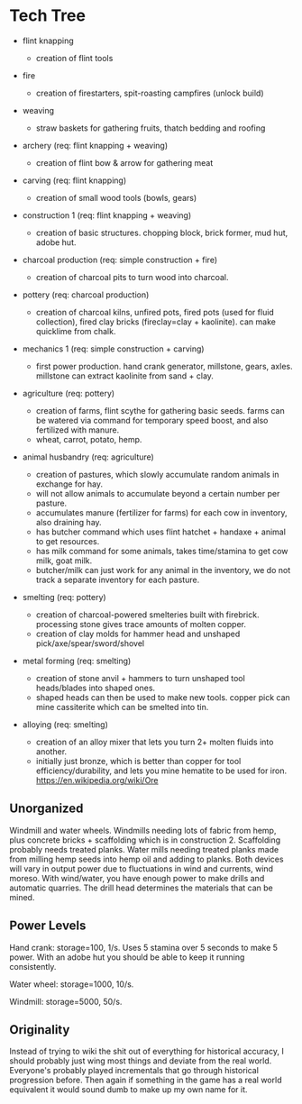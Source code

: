 # Tech Tree

- flint knapping
  - creation of flint tools

- fire
  - creation of firestarters, spit-roasting campfires (unlock build)

- weaving
  - straw baskets for gathering fruits, thatch bedding and roofing

- archery (req: flint knapping + weaving)
  - creation of flint bow & arrow for gathering meat

- carving (req: flint knapping)
  - creation of small wood tools (bowls, gears)

- construction 1 (req: flint knapping + weaving)
  - creation of basic structures. chopping block, brick former, mud hut, adobe hut.

- charcoal production (req: simple construction + fire)
  - creation of charcoal pits to turn wood into charcoal.

- pottery (req: charcoal production)
  - creation of charcoal kilns, unfired pots, fired pots (used for fluid collection),
    fired clay bricks (fireclay=clay + kaolinite). can make quicklime from chalk.

- mechanics 1 (req: simple construction + carving)
  - first power production. hand crank generator, millstone, gears, axles. millstone
    can extract kaolinite from sand + clay.

- agriculture (req: pottery)
  - creation of farms, flint scythe for gathering basic seeds. farms can be watered via
    command for temporary speed boost, and also fertilized with manure.
  - wheat, carrot, potato, hemp.

- animal husbandry (req: agriculture)
  - creation of pastures, which slowly accumulate random animals in exchange for hay.
  - will not allow animals to accumulate beyond a certain number per pasture.
  - accumulates manure (fertilizer for farms) for each cow in inventory, also draining hay.
  - has butcher command which uses flint hatchet + handaxe + animal to get resources.
  - has milk command for some animals, takes time/stamina to get cow milk, goat milk.
  - butcher/milk can just work for any animal in the inventory, we do not track a
    separate inventory for each pasture.

- smelting (req: pottery)
  - creation of charcoal-powered smelteries built with firebrick. processing stone
    gives trace amounts of molten copper.
  - creation of clay molds for hammer head and unshaped pick/axe/spear/sword/shovel

- metal forming (req: smelting)
  - creation of stone anvil + hammers to turn unshaped tool heads/blades into shaped ones.
  - shaped heads can then be used to make new tools. copper pick can mine cassiterite
    which can be smelted into tin.

- alloying (req: smelting)
  - creation of an alloy mixer that lets you turn 2+ molten fluids into another.
  - initially just bronze, which is better than copper for tool efficiency/durability,
    and lets you mine hematite to be used for iron. https://en.wikipedia.org/wiki/Ore


## Unorganized

Windmill and water wheels. 
Windmills needing lots of fabric from hemp, plus concrete bricks + scaffolding which is in
construction 2. Scaffolding probably needs treated planks.
Water mills needing treated planks made from milling hemp seeds into hemp oil and adding to planks.
Both devices will vary in output power due to fluctuations in wind and currents, wind moreso.
With wind/water, you have enough power to make drills and automatic quarries. The drill head
determines the materials that can be mined.

## Power Levels

Hand crank: storage=100, 1/s. Uses 5 stamina over 5 seconds to make 5 power. With an adobe hut you
should be able to keep it running consistently.

Water wheel: storage=1000, 10/s.

Windmill: storage=5000, 50/s.

## Originality

Instead of trying to wiki the shit out of everything for historical accuracy, I should probably
just wing most things and deviate from the real world. Everyone's probably played incrementals
that go through historical progression before. Then again if something in the game has a real
world equivalent it would sound dumb to make up my own name for it.